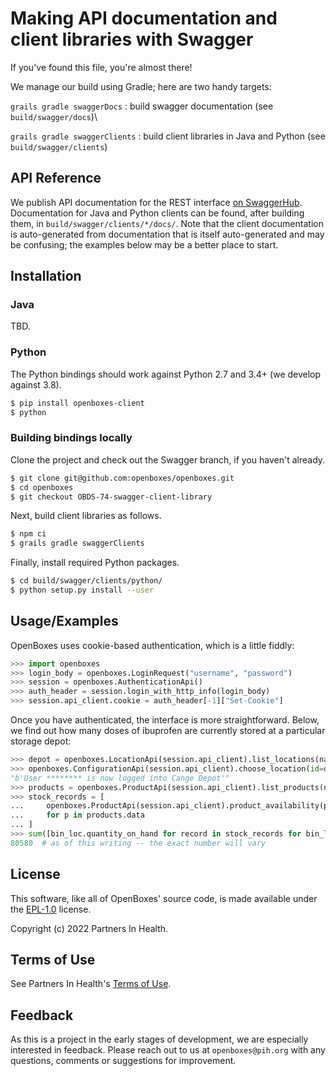 # Making API documentation and client libraries with Swagger

If you've found this file, you're almost there!

We manage our build using Gradle; here are two handy targets:

`grails gradle swaggerDocs`
: build swagger documentation (see `build/swagger/docs`)\

`grails gradle swaggerClients`
: build client libraries in Java and Python (see `build/swagger/clients`)

## API Reference

We publish API documentation for the REST interface
[on SwaggerHub](https://app.swaggerhub.com/apis-docs/openboxes/api/).
Documentation for Java and Python clients can be found, after building
them, in `build/swagger/clients/*/docs/`. Note that the client
documentation is auto-generated from documentation that is itself
auto-generated and may be confusing; the examples below may be a better
place to start.

## Installation

### Java

TBD.

### Python

The Python bindings should work against Python 2.7 and 3.4+ (we develop
against 3.8).

```sh
$ pip install openboxes-client
$ python
```

### Building bindings locally

Clone the project and check out the Swagger branch, if you haven't
already.

```sh
$ git clone git@github.com:openboxes/openboxes.git
$ cd openboxes
$ git checkout OBDS-74-swagger-client-library
```

Next, build client libraries as follows.

```sh
$ npm ci
$ grails gradle swaggerClients
```

Finally, install required Python packages.

```sh
$ cd build/swagger/clients/python/
$ python setup.py install --user
```

## Usage/Examples

OpenBoxes uses cookie-based authentication, which is a little fiddly:

```python
>>> import openboxes
>>> login_body = openboxes.LoginRequest("username", "password")
>>> session = openboxes.AuthenticationApi()
>>> auth_header = session.login_with_http_info(login_body)
>>> session.api_client.cookie = auth_header[-1]["Set-Cookie"]
```

Once you have authenticated, the interface is more straightforward.
Below, we find out how many doses of ibuprofen are currently stored at a
particular storage depot:

```python
>>> depot = openboxes.LocationApi(session.api_client).list_locations(name="Cange Depot").data[0]
>>> openboxes.ConfigurationApi(session.api_client).choose_location(id=depot.id)
"b'User ******** is now logged into Cange Depot'"
>>> products = openboxes.ProductApi(session.api_client).list_products(name="ibuprofen")
>>> stock_records = [
...     openboxes.ProductApi(session.api_client).product_availability(p.id)
...     for p in products.data
... ]
>>> sum([bin_loc.quantity_on_hand for record in stock_records for bin_loc in record.data])
80580  # as of this writing -- the exact number will vary
```

## License

This software, like all of OpenBoxes' source code, is made available
under the [EPL-1.0](https://opensource.org/licenses/eclipse-1.0.php)
license.

Copyright (c) 2022 Partners In Health.

## Terms of Use

See Partners In Health's [Terms of Use](https://www.pih.org/pages/terms).

## Feedback

As this is a project in the early stages of development, we are
especially interested in feedback. Please reach out to us at
`openboxes@pih.org` with any questions, comments or suggestions for
improvement.

